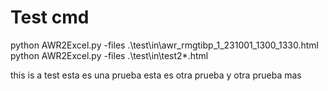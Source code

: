 # Test cmd
python AWR2Excel.py -files .\test\in\awr_rmgtibp_1_231001_1300_1330.html
python AWR2Excel.py -files .\test\in\test2\*.html

this is a test
esta es una prueba
esta es otra prueba
y otra prueba mas
